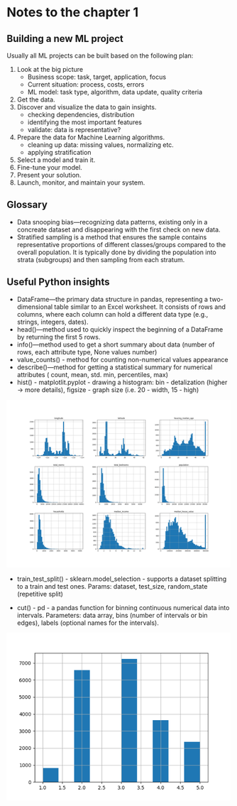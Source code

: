 # Notes to the chapter 1

## Building a new ML project

Usually all ML projects can be built based on the following plan:

1. Look at the big picture 
   * Business scope: task, target, application, focus 
   * Current situation: process, costs, errors 
   * ML model: task type, algorithm, data update, quality criteria
2. Get the data.
3. Discover and visualize the data to gain insights.
    * checking dependencies, distribution
    * identifying the most important features
    * validate: data is representative?
4. Prepare the data for Machine Learning algorithms.
    * cleaning up data: missing values, normalizing etc.
    * applying stratification
5. Select a model and train it.
6. Fine-tune your model.
7. Present your solution.
8. Launch, monitor, and maintain your system.


## Glossary

- Data snooping bias—recognizing data patterns, existing only in a concreate dataset
and disappearing with the first check on new data.
- Stratified sampling is a method that ensures the sample contains representative 
proportions of different classes/groups compared to the overall population. 
It is typically done by dividing the population into strata (subgroups) 
and then sampling from each stratum.


## Useful Python insights

- DataFrame—the primary data structure in pandas, 
representing a two-dimensional table similar to 
an Excel worksheet. It consists of rows and columns, 
where each column can hold a different data type (e.g., 
strings, integers, dates).
- head()—method used to quickly inspect the beginning of a 
DataFrame by returning the first 5 rows.
- info()—method used to get a short summary about data (number of rows, 
each attribute type, None values number)
- value_counts() - method for counting non-numerical values appearance 
- describe()—method for getting a statistical summary for numerical attributes (
count, mean, std. min, percentiles, max)
- hist() - matplotlit.pyplot - drawing a histogram: bin - detalization (higher -> more details),
figsize - graph size (i.e. 20 - width, 15 - high)

![histogram.png](assets/histogram.png)

- train_test_split() - sklearn.model_selection - supports a dataset splitting to
a train and test ones. Params: dataset, test_size, random_state (repetitive split)

- cut() - pd -  a pandas function for binning continuous numerical data into intervals. 
Parameters: data array, bins (number of intervals or bin edges),
labels (optional names for the intervals).

![histogram_income_cat.png](assets/histogram_income_cat.png)